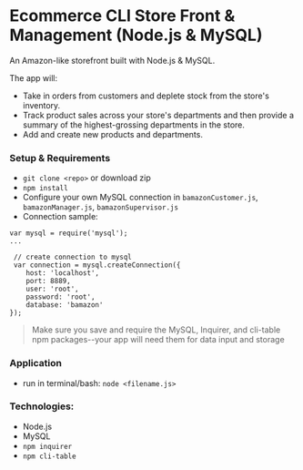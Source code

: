 # Ecommerce CLI Store Front & Management (Node.js & MySQL)

An Amazon-like storefront built with Node.js & MySQL. 

The app will:
- Take in orders from customers and deplete stock from the store's inventory.
- Track product sales across your store's departments and then provide a summary of the highest-grossing departments in the store.
- Add and create new products and departments.


### Setup & Requirements
- `git clone <repo>` or download zip
- `npm install`
- Configure your own MySQL connection in `bamazonCustomer.js`, `bamazonManager.js`, `bamazonSupervisor.js`
- Connection sample:

```
var mysql = require('mysql');
...

 // create connection to mysql
 var connection = mysql.createConnection({
    host: 'localhost',
    port: 8889,
    user: 'root',
    password: 'root',
    database: 'bamazon'
});
```

> Make sure you save and require the MySQL, Inquirer, and cli-table npm packages--your app will need them for data input and storage

### Application
- run in terminal/bash: `node <filename.js>`

### Technologies:
- Node.js
- MySQL
- `npm inquirer`
- `npm cli-table`
